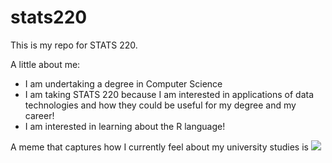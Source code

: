 # stats220

This is my repo for STATS 220. 

A little about me:

- I am undertaking a degree in Computer Science
- I am taking STATS 220 because I am interested in applications of data technologies and how they could be useful for my degree and my career!
- I am interested in learning about the R language!

A meme that captures how I currently feel about my university studies is ![](https://tenor.com/ZSnlSKWMsK.gif)
